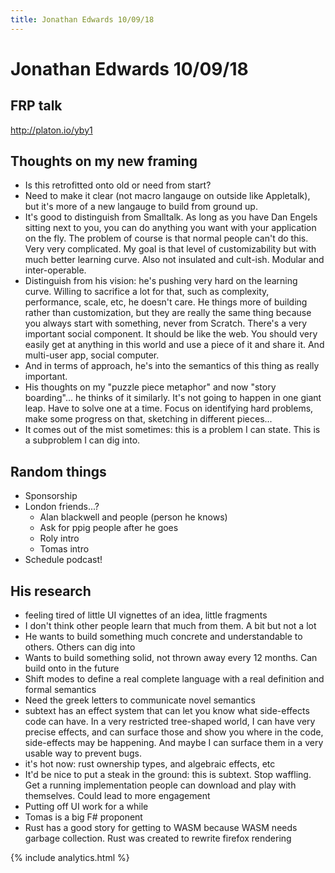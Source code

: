 ```yaml
---
title: Jonathan Edwards 10/09/18
---
```


# Jonathan Edwards 10/09/18

## FRP talk

http://platon.io/yby1

## Thoughts on my new framing

* Is this retrofitted onto old or need from start?
* Need to make it clear (not macro langauge on outside like Appletalk), but it's more of a new langauge to build from ground up.
* It's good to distinguish from Smalltalk. As long as you have Dan Engels sitting next to you, you can do anything you want with your application on the fly. The problem of course is that normal people can't do this. Very very complicated. My goal is that level of customizability but with much better learning curve. Also not insulated and cult-ish. Modular and inter-operable.
* Distinguish from his vision: he's pushing very hard on the learning curve. Willing to sacrifice a lot for that, such as complexity, performance, scale, etc, he doesn't care. He things more of building rather than customization, but they are really the same thing because you always start with something, never from Scratch. There's a very important social component. It should be like the web. You should very easily get at anything in this world and use a piece of it and share it. And multi-user app, social computer.
* And in terms of approach, he's into the semantics of this thing as really important.
* His thoughts on my "puzzle piece metaphor" and now "story boarding"... he thinks of it similarly. It's not going to happen in one giant leap. Have to solve one at a time. Focus on identifying hard problems, make some progress on that, sketching in different pieces... 
* It comes out of the mist sometimes: this is a problem I can state. This is a subproblem I can dig into.

## Random things

- Sponsorship
- London friends...?  
    - Alan blackwell and people (person he knows) 
    - Ask for ppig people after he goes  
    - Roly intro
    - Tomas intro
- Schedule podcast!

## His research

* feeling tired of little UI vignettes of an idea, little fragments
* I don't think other people learn that much from them. A bit but not a lot
* He wants to build something much concrete and understandable to others. Others can dig into
* Wants to build something solid, not thrown away every 12 months. Can build onto in the future
* Shift modes to define a real complete language with a real definition and formal semantics
* Need the greek letters to communicate novel semantics
* subtext has an effect system that can let you know what side-effects code can have. In a very restricted tree-shaped world, I can have very precise effects, and can surface those and show you where in the code, side-effects may be happening. And maybe I can surface them in a very usable way to prevent bugs.
* it's hot now: rust ownership types, and algebraic effects, etc
* It'd be nice to put a steak in the ground: this is subtext. Stop waffling. Get a running implementation people can download and play with themselves. Could lead to more engagement
* Putting off UI work for a while
* Tomas is a big F# proponent
* Rust has a good story for getting to WASM because WASM needs garbage collection. Rust was created to rewrite firefox rendering


{% include analytics.html %}
